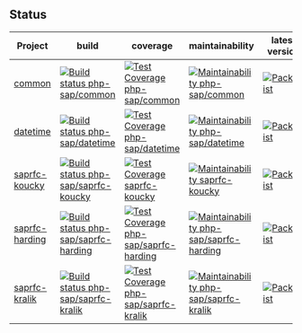 ## Status

Project | build | coverage | maintainability | latest version
------- | ----- | -------- | --------------- | --------------
[common][common] | [![Build status php-sap/common][common-travis-badge]][common-travis-ci] | [![Test Coverage php-sap/common][common-coverage-badge]][common-coverage] | [![Maintainability php-sap/common][common-maintainability-badge]][common-maintainability] | [![Packagist][common-version-badge]][common-packagist]
[datetime][datetime] | [![Build status php-sap/datetime][datetime-travis-badge]][datetime-travis-ci] | [![Test Coverage php-sap/datetime][datetime-coverage-badge]][datetime-coverage] | [![Maintainability php-sap/datetime][datetime-maintainability-badge]][datetime-maintainability] | [![Packagist][datetime-version-badge]][datetime-packagist]
[saprfc-koucky][koucky] | [![Build status php-sap/saprfc-koucky][koucky-travis-badge]][koucky-travis-ci] | [![Test Coverage saprfc-koucky][koucky-coverage-badge]][koucky-coverage] | [![Maintainability saprfc-koucky][koucky-maintainability-badge]][koucky-maintainability] | [![Packagist][koucky-version-badge]][koucky-packagist]
[saprfc-harding][harding] | [![Build status php-sap/saprfc-harding][harding-travis-badge]][harding-travis-ci] | [![Test Coverage php-sap/saprfc-harding][harding-coverage-badge]][harding-coverage] | [![Maintainability php-sap/saprfc-harding][harding-maintainability-badge]][harding-maintainability] | [![Packagist][harding-version-badge]][harding-packagist]
[saprfc-kralik][kralik] | [![Build status php-sap/saprfc-kralik][kralik-travis-badge]][kralik-travis-ci] | [![Test Coverage php-sap/saprfc-kralik][kralik-coverage-badge]][kralik-coverage] | [![Maintainability php-sap/saprfc-kralik][kralik-maintainability-badge]][kralik-maintainability] | [![Packagist][kralik-version-badge]][kralik-packagist]

[common]: https://github.com/php-sap/common
[common-travis-badge]: https://travis-ci.org/php-sap/common.svg?branch=master
[common-travis-ci]: https://travis-ci.org/php-sap/common
[common-maintainability-badge]: https://api.codeclimate.com/v1/badges/843db325cd8b83ff8eca/maintainability
[common-maintainability]: https://codeclimate.com/github/php-sap/common/maintainability
[common-coverage-badge]: https://api.codeclimate.com/v1/badges/843db325cd8b83ff8eca/test_coverage
[common-coverage]: https://codeclimate.com/github/php-sap/common/test_coverage
[common-packagist]: https://packagist.org/packages/php-sap/common
[common-version-badge]: https://img.shields.io/packagist/v/php-sap/common.svg
[datetime]: https://github.com/php-sap/datetime
[datetime-travis-badge]: https://travis-ci.org/php-sap/datetime.svg?branch=master
[datetime-travis-ci]: https://travis-ci.org/php-sap/datetime
[datetime-maintainability-badge]: https://api.codeclimate.com/v1/badges/1bfab925e39bfaf242fc/maintainability
[datetime-maintainability]: https://codeclimate.com/github/php-sap/datetime/maintainability
[datetime-coverage-badge]: https://api.codeclimate.com/v1/badges/1bfab925e39bfaf242fc/test_coverage
[datetime-coverage]: https://codeclimate.com/github/php-sap/datetime/test_coverage
[datetime-packagist]: https://packagist.org/packages/php-sap/datetime
[datetime-version-badge]: https://img.shields.io/packagist/v/php-sap/datetime.svg
[koucky]: https://github.com/php-sap/saprfc-koucky
[koucky-travis-badge]: https://travis-ci.org/php-sap/saprfc-koucky.svg?branch=master
[koucky-travis-ci]: https://travis-ci.org/php-sap/saprfc-koucky
[koucky-maintainability-badge]: https://api.codeclimate.com/v1/badges/1c67c34d571c4a0a1492/maintainability
[koucky-maintainability]: https://codeclimate.com/github/php-sap/saprfc-koucky/maintainability
[koucky-coverage-badge]: https://api.codeclimate.com/v1/badges/1c67c34d571c4a0a1492/test_coverage
[koucky-coverage]: https://codeclimate.com/github/php-sap/saprfc-koucky/test_coverage
[koucky-packagist]: https://packagist.org/packages/php-sap/saprfc-koucky
[koucky-version-badge]: https://img.shields.io/packagist/v/php-sap/saprfc-koucky.svg
[harding]: https://github.com/php-sap/saprfc-harding
[harding-travis-badge]: https://travis-ci.org/php-sap/saprfc-harding.svg?branch=master
[harding-travis-ci]: https://travis-ci.org/php-sap/saprfc-harding
[harding-maintainability-badge]: https://api.codeclimate.com/v1/badges/81cbf146565bc4d1af4f/maintainability
[harding-maintainability]: https://codeclimate.com/github/php-sap/saprfc-harding/maintainability
[harding-coverage-badge]: https://api.codeclimate.com/v1/badges/81cbf146565bc4d1af4f/test_coverage
[harding-coverage]: https://codeclimate.com/github/php-sap/saprfc-harding/test_coverage
[harding-packagist]: https://packagist.org/packages/php-sap/saprfc-harding
[harding-version-badge]: https://img.shields.io/packagist/v/php-sap/saprfc-harding.svg
[kralik]: https://github.com/php-sap/saprfc-kralik
[kralik-travis-badge]: https://travis-ci.org/php-sap/saprfc-kralik.svg?branch=master
[kralik-travis-ci]: https://travis-ci.org/php-sap/saprfc-kralik
[kralik-maintainability-badge]: https://api.codeclimate.com/v1/badges/d94f95bad2040c993c65/maintainability
[kralik-maintainability]: https://codeclimate.com/github/php-sap/saprfc-kralik/maintainability
[kralik-coverage-badge]: https://api.codeclimate.com/v1/badges/d94f95bad2040c993c65/test_coverage
[kralik-coverage]: https://codeclimate.com/github/php-sap/saprfc-kralik/test_coverage
[kralik-packagist]: https://packagist.org/packages/php-sap/saprfc-kralik
[kralik-version-badge]: https://img.shields.io/packagist/v/php-sap/saprfc-kralik.svg
